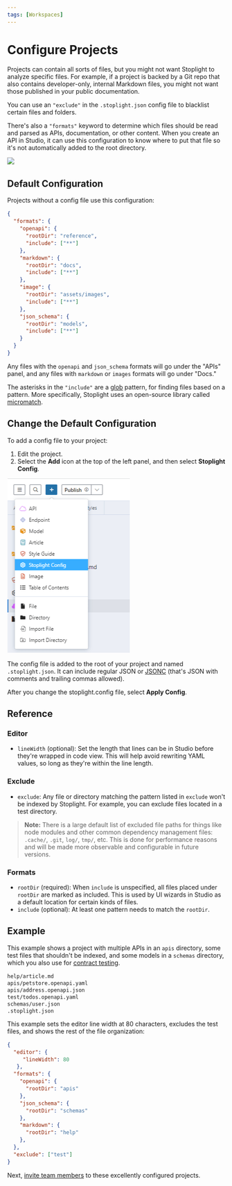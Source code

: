 ```yaml
---
tags: [Workspaces]
---
```


# Configure Projects

Projects can contain all sorts of files, but you might not want Stoplight to analyze specific files. For example, if a project is backed by a Git repo that also contains developer-only, internal Markdown files, you might not want those published in your public documentation.

You can use an `"exclude"` in the `.stoplight.json` config file to blacklist certain files and folders. 

There's also a `"formats"` keyword to determine which files should be read and parsed as APIs, documentation, or other content. When you create an API in Studio, it can use this configuration to know where to put that file so it's not automatically added to the root directory.

![](../assets/images/create-api-with-config.gif)

## Default Configuration

Projects without a config file use this configuration:

```json
{
  "formats": {
    "openapi": {
      "rootDir": "reference",
      "include": ["**"]
    },
    "markdown": {
      "rootDir": "docs",
      "include": ["**"]
    },
    "image": {
      "rootDir": "assets/images",
      "include": ["**"]
    },
    "json_schema": {
      "rootDir": "models",
      "include": ["**"]
    }
  }
}
```
Any files with the `openapi` and `json_schema` formats will go under the "APIs" panel, and any files with `markdown` or `images` formats will go under "Docs."

The asterisks in the `"include"` are a [glob](https://en.wikipedia.org/wiki/Glob_(programming)) pattern, for finding files based on a pattern. More specifically, Stoplight uses an open-source library called [micromatch](https://github.com/micromatch/micromatch). 

## Change the Default Configuration

To add a config file to your project:

1. Edit the project.
2. Select the **Add** icon at the top of the left panel, and then select **Stoplight Config**.

![Add Stoplight Config](../assets/images/project-config-add.png)

The config file is added to the root of your project and named `.stoplight.json`. It can include regular JSON or [JSONC](https://github.com/microsoft/node-jsonc-parser) (that's JSON with comments and trailing commas allowed).

After you change the stoplight.config file, select **Apply Config**.

## Reference

### Editor

- `lineWidth` (optional): Set the length that lines can be in Studio before they're wrapped in code view. This will help avoid rewriting YAML values, so long as they're within the line length.

### Exclude

- `exclude`: Any file or directory matching the pattern listed in `exclude` won't be indexed by Stoplight. For example, you can exclude files located in a test directory.

> **Note:** There is a large default list of excluded file paths for things like node modules and other common dependency management files: `.cache/`, `.git`, `log/`, `tmp/`, etc. This is done for performance reasons and will be made more observable and configurable in future versions.

### Formats

- `rootDir` (required): When `include` is unspecified, all files placed under `rootDir` are marked as included. This is used by UI wizards in Studio as a default location for certain kinds of files.
- `include` (optional): At least one pattern needs to match the `rootDir`.

## Example

This example shows a project with multiple APIs in an `apis` directory, some test files that shouldn't be indexed, and some models in a `schemas` directory, which you also use for [contract testing](https://apisyouwonthate.com/blog/writing-documentation-via-contract-testing).

```
help/article.md
apis/petstore.openapi.yaml
apis/address.openapi.json
test/todos.openapi.yaml
schemas/user.json
.stoplight.json
```

This example sets the editor line width at 80 characters, excludes the test files, and shows the rest of the file organization:

```json
{
  "editor": {
     "lineWidth": 80
   },
  "formats": {
    "openapi": {
      "rootDir": "apis"
    },
    "json_schema": {
      "rootDir": "schemas"
    },
    "markdown": {
      "rootDir": "help"
    },
  },
  "exclude": ["test"]
}
```

Next, [invite team members](./d.workspace-access.md) to these excellently configured projects. 
